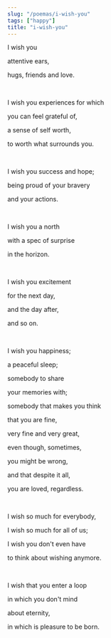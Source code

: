 ```yaml
---
slug: "/poemas/i-wish-you"
tags: ["happy"]
title: "i-wish-you"
---
```

I wish you

attentive ears,

hugs, friends and love.

&nbsp;

I wish you experiences for which

you can feel grateful of,

a sense of self worth,

to worth what surrounds you.

&nbsp;

I wish you success and hope;

being proud of your bravery

and your actions.

&nbsp;

I wish you a north

with a spec of surprise

in the horizon.

&nbsp;

I wish you excitement

for the next day,

and the day after,

and so on.

&nbsp;

I wish you happiness;

a peaceful sleep;

somebody to share

your memories with;

somebody that makes you think

that you are fine,

very fine and very great,

even though, sometimes,

you might be wrong,

and that despite it all,

you are loved, regardless.

&nbsp;

I wish so much for everybody,

I wish so much for all of us;

I wish you don't even have

to think about wishing anymore.

&nbsp;

I wish that you enter a loop

in which you don't mind

about eternity,

in which is pleasure to be born.
